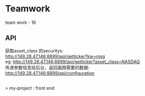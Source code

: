 # Teamwork
team work - 16

## API
获取asset_class 的securitys: 
<br>
http://149.28.47.146:8899/api/getticker?kw=msg
<br>
eg: http://149.28.47.146:8899/api/getticker?asset_class=NASDAQ
<br>
传递参数信息给后台，返回画图需要的数据:
<br>
http://149.28.47.146:8899/api/configuration

<br>
> my-project : front end
